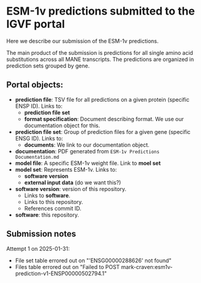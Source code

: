 # ESM-1v predictions submitted to the IGVF portal

Here we describe our submission of the ESM-1v predictions.

The main product of the submission is predictions for all single amino acid substitutions across all MANE transcripts.
The predictions are organized in prediction sets grouped by gene.

## Portal objects:

- **prediction file**: TSV file for all predictions on a given protein (specific ENSP ID). Links to:
    - **prediction file set**
    - **format specification**: Document describing format. We use our documentation object for this.
- **prediction file set**: Group of prediction files for a given gene (specific ENSG ID). Links to:
    - **documents**: We link to our documentation object.
- **documentation**: PDF generated from `ESM-1v Predictions Documentation.md`
- **model file**: A specific ESM-1v weight file. Link to **moel set**
- **model set**: Represents ESM-1v. Links to:
    - **software version**
    - **external input data** (do we want this?)
- **software version**: version of this repository.
    - Links to **software**.
    - Links to this repository.
    - References commit ID.
- **software**: this repository.

## Submission notes

Attempt 1 on 2025-01-31:

- File set table errored out on "'ENSG00000288626' not found"
- Files table errored out on "Failed to POST mark-craven:esm1v-prediction-v1-ENSP00000502794.1"

